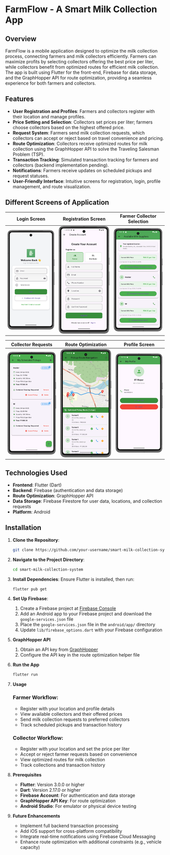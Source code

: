 # FarmFlow - A Smart Milk Collection App

## Overview

FarmFlow is a mobile application designed to optimize the milk collection process, connecting farmers and milk collectors efficiently. Farmers can maximize profits by selecting collectors offering the best price per liter, while collectors benefit from optimized routes for efficient milk collection. The app is built using Flutter for the front-end, Firebase for data storage, and the GraphHopper API for route optimization, providing a seamless experience for both farmers and collectors.

## Features

- **User Registration and Profiles**: Farmers and collectors register with their location and manage profiles.
- **Price Setting and Selection**: Collectors set prices per liter; farmers choose collectors based on the highest offered price.
- **Request System**: Farmers send milk collection requests, which collectors can accept or reject based on travel convenience and pricing.
- **Route Optimization**: Collectors receive optimized routes for milk collection using the GraphHopper API to solve the Traveling Salesman Problem (TSP).
- **Transaction Tracking**: Simulated transaction tracking for farmers and collectors (backend implementation pending).
- **Notifications**: Farmers receive updates on scheduled pickups and request statuses.
- **User-Friendly Interface**: Intuitive screens for registration, login, profile management, and route visualization.

## Different Screens of Application

| Login Screen | Registration Screen | Farmer Collector Selection |
|--------------|---------------------|---------------------------|
| <img src="assets/login_screen.png" width="200"> | <img src="assets/registration_screen.png" width="200"> | <img src="assets/select_collector.png" width="200"> |

| Collector Requests | Route Optimization | Profile Screen |
|--------------------|--------------------|----------------|
| <img src="assets/farmer_scheduled_pickup.png" width="200"> | <img src="assets/distributor_pickup_route_navigation.png" width="200"> | <img src="assets/distributor_profile.png" width="200"> |

## Technologies Used

- **Frontend**: Flutter (Dart)
- **Backend**: Firebase (authentication and data storage)
- **Route Optimization**: GraphHopper API
- **Data Storage**: Firebase Firestore for user data, locations, and collection requests
- **Platform**: Android

## Installation

1. **Clone the Repository**:
   ```bash
   git clone https://github.com/your-username/smart-milk-collection-system.git
2. **Navigate to the Project Directory**:
    ```bash
    cd smart-milk-collection-system
3. **Install Dependencies**: 
    Ensure Flutter is installed, then run:
    ```bash
    flutter pub get
4. **Set Up Firebase**:
    1. Create a Firebase project at [Firebase Console](https://console.firebase.google.com/)
    2. Add an Android app to your Firebase project and download the `google-services.json` file
    3. Place the `google-services.json` file in the `android/app/` directory
    4. Update `lib/firebase_options.dart` with your Firebase configuration

5. **GraphHopper API**
    1. Obtain an API key from [GraphHopper](https://www.graphhopper.com/)
    2. Configure the API key in the route optimization helper file

6. **Run the App**
    ```bash
    flutter run
7. **Usage**

    ### Farmer Workflow:
    - Register with your location and profile details
    - View available collectors and their offered prices
    - Send milk collection requests to preferred collectors
    - Track scheduled pickups and transaction history

    ### Collector Workflow:
    - Register with your location and set the price per liter
    - Accept or reject farmer requests based on convenience
    - View optimized routes for milk collection
    - Track collections and transaction history

8. **Prerequisites**
    - **Flutter**: Version 3.0.0 or higher
    - **Dart**: Version 2.17.0 or higher
    - **Firebase Account**: For authentication and data storage
    - **GraphHopper API Key**: For route optimization
    - **Android Studio**: For emulator or physical device testing

9. **Future Enhancements**
    - Implement full backend transaction processing
    - Add iOS support for cross-platform compatibility
    - Integrate real-time notifications using Firebase Cloud Messaging
    - Enhance route optimization with additional constraints (e.g., vehicle capacity)
